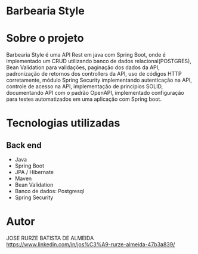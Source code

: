 # Barbearia Style 

# Sobre o projeto

Barbearia Style é uma API Rest em java com Spring Boot, onde é implementado um CRUD utilizando banco de dados relacional(POSTGRES), 
Bean Validation para validações, paginação dos dados da API, padronização de retornos dos controllers da API, uso de códigos HTTP corretamente,
módulo Spring Security implementando autenticação na API, controle de acesso na API, implementação de princípios SOLID, documentando API com o 
padrão OpenAPI, implementado configuração para testes automatizados em uma aplicação com Spring boot.

# Tecnologias utilizadas
## Back end
- Java
- Spring Boot
- JPA / Hibernate
- Maven
- Bean Validation
- Banco de dados: Postgresql
- Spring Security

# Autor

JOSE RURZE BATISTA DE ALMEIDA
https://www.linkedin.com/in/jos%C3%A9-rurze-almeida-47b3a839/
